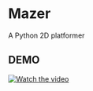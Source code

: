 # Mazer
A Python 2D platformer

## DEMO
[![Watch the video](https://i.imgur.com/vKb2F1B.png)](https://media.giphy.com/media/nuUvXhwfCckNqSqSuN/giphy.gif)
